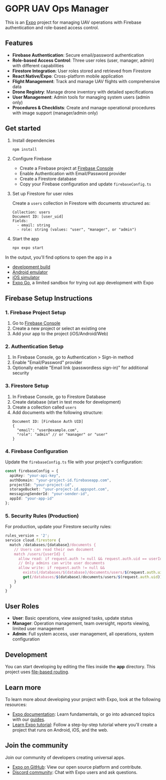 # GOPR UAV Ops Manager

This is an [Expo](https://expo.dev) project for managing UAV operations with Firebase authentication and role-based access control.

## Features

- **Firebase Authentication**: Secure email/password authentication
- **Role-based Access Control**: Three user roles (user, manager, admin) with different capabilities
- **Firestore Integration**: User roles stored and retrieved from Firestore
- **React Native/Expo**: Cross-platform mobile application
- **Flight Management**: Track and manage UAV flights with comprehensive data
- **Drone Registry**: Manage drone inventory with detailed specifications
- **User Management**: Admin tools for managing system users (admin only)
- **Procedures & Checklists**: Create and manage operational procedures with image support (manager/admin only)

## Get started

1. Install dependencies

   ```bash
   npm install
   ```

2. Configure Firebase

   - Create a Firebase project at [Firebase Console](https://console.firebase.google.com/)
   - Enable Authentication with Email/Password provider
   - Create a Firestore database
   - Copy your Firebase configuration and update `firebaseConfig.ts`

3. Set up Firestore for user roles

   Create a `users` collection in Firestore with documents structured as:
   ```
   Collection: users
   Document ID: [user_uid]
   Fields:
     - email: string
     - role: string (values: "user", "manager", or "admin")
   ```

4. Start the app

   ```bash
   npx expo start
   ```

In the output, you'll find options to open the app in a

- [development build](https://docs.expo.dev/develop/development-builds/introduction/)
- [Android emulator](https://docs.expo.dev/workflow/android-studio-emulator/)
- [iOS simulator](https://docs.expo.dev/workflow/ios-simulator/)
- [Expo Go](https://expo.dev/go), a limited sandbox for trying out app development with Expo

## Firebase Setup Instructions

### 1. Firebase Project Setup

1. Go to [Firebase Console](https://console.firebase.google.com/)
2. Create a new project or select an existing one
3. Add your app to the project (iOS/Android/Web)

### 2. Authentication Setup

1. In Firebase Console, go to Authentication > Sign-in method
2. Enable "Email/Password" provider
3. Optionally enable "Email link (passwordless sign-in)" for additional security

### 3. Firestore Setup

1. In Firebase Console, go to Firestore Database
2. Create database (start in test mode for development)
3. Create a collection called `users`
4. Add documents with the following structure:
   ```
   Document ID: [Firebase Auth UID]
   {
     "email": "user@example.com",
     "role": "admin" // or "manager" or "user"
   }
   ```

### 4. Firebase Configuration

Update the `firebaseConfig.ts` file with your project's configuration:

```typescript
const firebaseConfig = {
  apiKey: "your-api-key",
  authDomain: "your-project-id.firebaseapp.com", 
  projectId: "your-project-id",
  storageBucket: "your-project-id.appspot.com",
  messagingSenderId: "your-sender-id",
  appId: "your-app-id"
};
```

### 5. Security Rules (Production)

For production, update your Firestore security rules:

```javascript
rules_version = '2';
service cloud.firestore {
  match /databases/{database}/documents {
    // Users can read their own document
    match /users/{userId} {
      allow read: if request.auth != null && request.auth.uid == userId;
      // Only admins can write user documents
      allow write: if request.auth != null && 
        exists(/databases/$(database)/documents/users/$(request.auth.uid)) &&
        get(/databases/$(database)/documents/users/$(request.auth.uid)).data.role == 'admin';
    }
  }
}
```

## User Roles

- **User**: Basic operations, view assigned tasks, update status
- **Manager**: Operation management, team oversight, reports viewing, limited user management  
- **Admin**: Full system access, user management, all operations, system configuration

## Development

You can start developing by editing the files inside the **app** directory. This project uses [file-based routing](https://docs.expo.dev/router/introduction).

## Learn more

To learn more about developing your project with Expo, look at the following resources:

- [Expo documentation](https://docs.expo.dev/): Learn fundamentals, or go into advanced topics with our [guides](https://docs.expo.dev/guides).
- [Learn Expo tutorial](https://docs.expo.dev/tutorial/introduction/): Follow a step-by-step tutorial where you'll create a project that runs on Android, iOS, and the web.

## Join the community

Join our community of developers creating universal apps.

- [Expo on GitHub](https://github.com/expo/expo): View our open source platform and contribute.
- [Discord community](https://chat.expo.dev): Chat with Expo users and ask questions.
